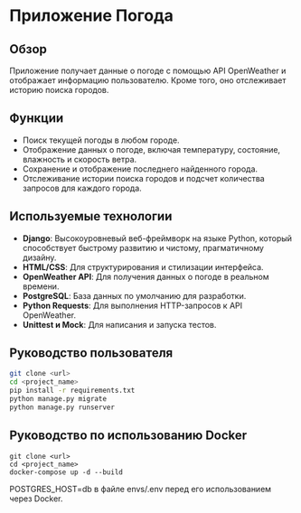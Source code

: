 # Приложение Погода

## Обзор
Приложение получает данные о погоде с помощью API OpenWeather и отображает информацию пользователю. Кроме того, оно отслеживает историю поиска городов.

## Функции
- Поиск текущей погоды в любом городе.
- Отображение данных о погоде, включая температуру, состояние, влажность и скорость ветра.
- Сохранение и отображение последнего найденного города.
- Отслеживание истории поиска городов и подсчет количества запросов для каждого города.

## Используемые технологии
- **Django**: Высокоуровневый веб-фреймворк на языке Python, который способствует быстрому развитию и чистому, прагматичному дизайну.
- **HTML/CSS**: Для структурирования и стилизации интерфейса.
- **OpenWeather API**: Для получения данных о погоде в реальном времени.
- **PostgreSQL**: База данных по умолчанию для разработки.
- **Python Requests**: Для выполнения HTTP-запросов к API OpenWeather.
- **Unittest и Mock**: Для написания и запуска тестов.

## Руководство пользователя
```bash
git clone <url>
cd <project_name>
pip install -r requirements.txt
python manage.py migrate
python manage.py runserver
```

## Руководство по использованию Docker
```
git clone <url>
cd <project_name>
docker-compose up -d --build
```

POSTGRES_HOST=db в файле envs/.env перед его использованием через Docker.
